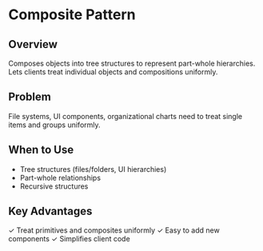 # Composite Pattern

## Overview
Composes objects into tree structures to represent part-whole hierarchies. Lets clients treat individual objects and compositions uniformly.

## Problem  
File systems, UI components, organizational charts need to treat single items and groups uniformly.

## When to Use
- Tree structures (files/folders, UI hierarchies)
- Part-whole relationships  
- Recursive structures

## Key Advantages
✓ Treat primitives and composites uniformly
✓ Easy to add new components
✓ Simplifies client code
